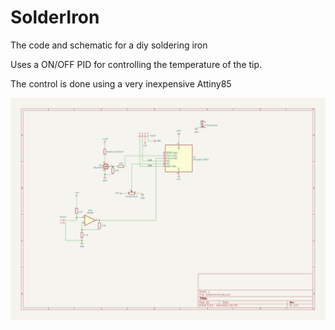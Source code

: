 # SolderIron
The code and schematic for a diy soldering iron

Uses a ON/OFF PID for controlling the temperature of the tip.

The control is done using a very inexpensive Attiny85

![Schematic Image](Schematics/SolderIron.svg)
